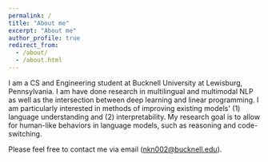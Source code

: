 ```yaml
---
permalink: /
title: "About me"
excerpt: "About me"
author_profile: true
redirect_from: 
  - /about/
  - /about.html
---
```


I am a CS and Engineering student at Bucknell University at Lewisburg, Pennsylvania. I am have done research in multilingual and multimodal NLP as well as the intersection between deep learning and linear programming. I am particularly interested in methods of improving existing models' (1) language understanding and (2) interpretability. My research goal is to allow for human-like behaviors in language models, such as reasoning and code-switching.

Please feel free to contact me via email (nkn002@bucknell.edu).

<!-- About me
===
I am originally from Ho Chi Minh City, Vietnam. Here in the States, I go by Nguyen Nguyen, but in Vietnamese, my name is Khải Nguyên [kʰaːj ŋwiəŋ]. As Vietnamese is a tonal and isolating language, many people in the States have found it difficult to pronounce my name. As such, I have enjoyed hearing many variations of my name, such as win, wind, or en-win. Nevertheless, my favorites have been win-win, which is the main motivation for my English name, and Winnie-the-Pooh. Since language changes with time, I believe there is no absolute "correct" way to pronounce any word, so please feel free to call me whatever you want - as long as it makes sense. -->






